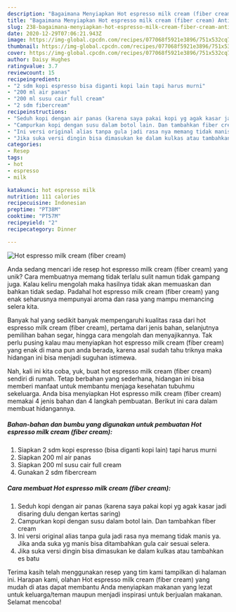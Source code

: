 ```yaml
---
description: "Bagaimana Menyiapkan Hot espresso milk cream (fiber cream) Anti Gagal"
title: "Bagaimana Menyiapkan Hot espresso milk cream (fiber cream) Anti Gagal"
slug: 238-bagaimana-menyiapkan-hot-espresso-milk-cream-fiber-cream-anti-gagal
date: 2020-12-29T07:06:21.943Z
image: https://img-global.cpcdn.com/recipes/077068f5921e3896/751x532cq70/hot-espresso-milk-cream-fiber-cream-foto-resep-utama.jpg
thumbnail: https://img-global.cpcdn.com/recipes/077068f5921e3896/751x532cq70/hot-espresso-milk-cream-fiber-cream-foto-resep-utama.jpg
cover: https://img-global.cpcdn.com/recipes/077068f5921e3896/751x532cq70/hot-espresso-milk-cream-fiber-cream-foto-resep-utama.jpg
author: Daisy Hughes
ratingvalue: 3.7
reviewcount: 15
recipeingredient:
- "2 sdm kopi espresso bisa diganti kopi lain tapi harus murni"
- "200 ml air panas"
- "200 ml susu cair full cream"
- "2 sdm fibercream"
recipeinstructions:
- "Seduh kopi dengan air panas (karena saya pakai kopi yg agak kasar jadi disaring dulu dengan kertas saring)"
- "Campurkan kopi dengan susu dalam botol lain. Dan tambahkan fiber cream"
- "Ini versi original alias tanpa gula jadi rasa nya memang tidak manis ya. Jika anda suka yg manis bisa ditambahkan gula cair sesuai selera."
- "Jika suka versi dingin bisa dimasukan ke dalam kulkas atau tambahkan es batu"
categories:
- Resep
tags:
- hot
- espresso
- milk

katakunci: hot espresso milk 
nutrition: 111 calories
recipecuisine: Indonesian
preptime: "PT38M"
cooktime: "PT57M"
recipeyield: "2"
recipecategory: Dinner

---
```



![Hot espresso milk cream (fiber cream)](https://img-global.cpcdn.com/recipes/077068f5921e3896/751x532cq70/hot-espresso-milk-cream-fiber-cream-foto-resep-utama.jpg)

Anda sedang mencari ide resep hot espresso milk cream (fiber cream) yang unik? Cara membuatnya memang tidak terlalu sulit namun tidak gampang juga. Kalau keliru mengolah maka hasilnya tidak akan memuaskan dan bahkan tidak sedap. Padahal hot espresso milk cream (fiber cream) yang enak seharusnya mempunyai aroma dan rasa yang mampu memancing selera kita.

Banyak hal yang sedikit banyak mempengaruhi kualitas rasa dari hot espresso milk cream (fiber cream), pertama dari jenis bahan, selanjutnya pemilihan bahan segar, hingga cara mengolah dan menyajikannya. Tak perlu pusing kalau mau menyiapkan hot espresso milk cream (fiber cream) yang enak di mana pun anda berada, karena asal sudah tahu triknya maka hidangan ini bisa menjadi suguhan istimewa.




Nah, kali ini kita coba, yuk, buat hot espresso milk cream (fiber cream) sendiri di rumah. Tetap berbahan yang sederhana, hidangan ini bisa memberi manfaat untuk membantu menjaga kesehatan tubuhmu sekeluarga. Anda bisa menyiapkan Hot espresso milk cream (fiber cream) memakai 4 jenis bahan dan 4 langkah pembuatan. Berikut ini cara dalam membuat hidangannya.

<!--inarticleads1-->

##### Bahan-bahan dan bumbu yang digunakan untuk pembuatan Hot espresso milk cream (fiber cream):

1. Siapkan 2 sdm kopi espresso (bisa diganti kopi lain) tapi harus murni
1. Siapkan 200 ml air panas
1. Siapkan 200 ml susu cair full cream
1. Gunakan 2 sdm fibercream




<!--inarticleads2-->

##### Cara membuat Hot espresso milk cream (fiber cream):

1. Seduh kopi dengan air panas (karena saya pakai kopi yg agak kasar jadi disaring dulu dengan kertas saring)
1. Campurkan kopi dengan susu dalam botol lain. Dan tambahkan fiber cream
1. Ini versi original alias tanpa gula jadi rasa nya memang tidak manis ya. Jika anda suka yg manis bisa ditambahkan gula cair sesuai selera.
1. Jika suka versi dingin bisa dimasukan ke dalam kulkas atau tambahkan es batu




Terima kasih telah menggunakan resep yang tim kami tampilkan di halaman ini. Harapan kami, olahan Hot espresso milk cream (fiber cream) yang mudah di atas dapat membantu Anda menyiapkan makanan yang lezat untuk keluarga/teman maupun menjadi inspirasi untuk berjualan makanan. Selamat mencoba!
